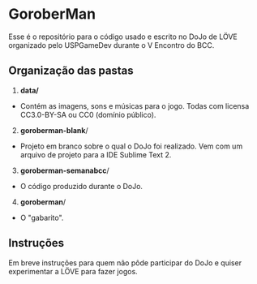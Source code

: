 GoroberMan
==========

Esse é o repositório para o código usado e escrito no DoJo de LÖVE organizado
pelo USPGameDev durante o V Encontro do BCC.

Organização das pastas
----------------------

1. **data/**
  - Contém as imagens, sons e músicas para o jogo. Todas com licensa CC3.0-BY-SA
    ou CC0 (domínio público).
2. **goroberman-blank**/
  - Projeto em branco sobre o qual o DoJo foi realizado. Vem com um arquivo de
    projeto para a IDE Sublime Text 2.
3. **goroberman-semanabcc**/
  - O código produzido durante o DoJo.
4. **goroberman**/
  - O "gabarito".

Instruções
----------

Em breve instruções para quem não pôde participar do DoJo e quiser experimentar
a LÖVE para fazer jogos.

